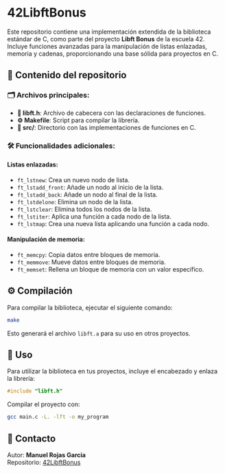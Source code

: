 # 42LibftBonus

Este repositorio contiene una implementación extendida de la biblioteca estándar de C, como parte del proyecto **Libft Bonus** de la escuela 42. Incluye funciones avanzadas para la manipulación de listas enlazadas, memoria y cadenas, proporcionando una base sólida para proyectos en C.

## 📂 Contenido del repositorio

### 🗂️ Archivos principales:

- **📄 libft.h**: Archivo de cabecera con las declaraciones de funciones.
- **⚙️ Makefile**: Script para compilar la librería.
- **📝 src/**: Directorio con las implementaciones de funciones en C.

### 🛠️ Funcionalidades adicionales:

#### Listas enlazadas:
- `ft_lstnew`: Crea un nuevo nodo de lista.
- `ft_lstadd_front`: Añade un nodo al inicio de la lista.
- `ft_lstadd_back`: Añade un nodo al final de la lista.
- `ft_lstdelone`: Elimina un nodo de la lista.
- `ft_lstclear`: Elimina todos los nodos de la lista.
- `ft_lstiter`: Aplica una función a cada nodo de la lista.
- `ft_lstmap`: Crea una nueva lista aplicando una función a cada nodo.

#### Manipulación de memoria:
- `ft_memcpy`: Copia datos entre bloques de memoria.
- `ft_memmove`: Mueve datos entre bloques de memoria.
- `ft_memset`: Rellena un bloque de memoria con un valor específico.

## ⚙️ Compilación

Para compilar la biblioteca, ejecutar el siguiente comando:

```sh
make
```

Esto generará el archivo `libft.a` para su uso en otros proyectos.

## 🚀 Uso

Para utilizar la biblioteca en tus proyectos, incluye el encabezado y enlaza la librería:

```c
#include "libft.h"
```

Compilar el proyecto con:

```sh
gcc main.c -L. -lft -o my_program
```

## 📧 Contacto

Autor: **Manuel Rojas Garcia**  
Repositorio: [42LibftBonus](https://github.com/ManuelRojasGarcia/42LibftBonus)
